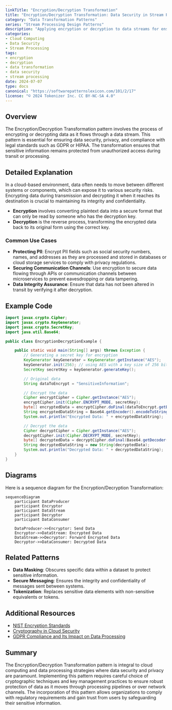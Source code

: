 ```yaml
---
linkTitle: "Encryption/Decryption Transformation"
title: "Encryption/Decryption Transformation: Data Security in Stream Processing"
category: "Data Transformation Patterns"
series: "Stream Processing Design Patterns"
description: "Applying encryption or decryption to data streams for ensuring security and compliance with legal requirements. This pattern ensures that sensitive information is protected while being processed or transmitted."
categories:
- Cloud Computing
- Data Security
- Stream Processing
tags:
- encryption
- decryption
- data transformation
- data security
- stream processing
date: 2024-07-07
type: docs
canonical: "https://softwarepatternslexicon.com/101/2/17"
license: "© 2024 Tokenizer Inc. CC BY-NC-SA 4.0"
---
```



## Overview

The Encryption/Decryption Transformation pattern involves the process of encrypting or decrypting data as it flows through a data stream. This pattern is essential for ensuring data security, privacy, and compliance with legal standards such as GDPR or HIPAA. The transformation ensures that sensitive information remains protected from unauthorized access during transit or processing.

## Detailed Explanation

In a cloud-based environment, data often needs to move between different systems or components, which can expose it to various security risks. Encrypting data during transmission and decrypting it when it reaches its destination is crucial to maintaining its integrity and confidentiality.

- **Encryption** involves converting plaintext data into a secure format that can only be read by someone who has the decryption key.
- **Decryption** is the reverse process, transforming the encrypted data back to its original form using the correct key.

### Common Use Cases

- **Protecting PII**: Encrypt PII fields such as social security numbers, names, and addresses as they are processed and stored in databases or cloud storage services to comply with privacy regulations.
- **Securing Communication Channels**: Use encryption to secure data flowing through APIs or communication channels between microservices to prevent eavesdropping or data tampering.
- **Data Integrity Assurance**: Ensure that data has not been altered in transit by verifying it after decryption.

## Example Code

```java
import javax.crypto.Cipher;
import javax.crypto.KeyGenerator;
import javax.crypto.SecretKey;
import java.util.Base64;

public class EncryptionDecryptionExample {

    public static void main(String[] args) throws Exception {
        // Generating a secret key for encryption
        KeyGenerator keyGenerator = KeyGenerator.getInstance("AES");
        keyGenerator.init(256); // using AES with a key size of 256 bits
        SecretKey secretKey = keyGenerator.generateKey();

        // Original data
        String dataToEncrypt = "SensitiveInformation";

        // Encrypt the data
        Cipher encryptCipher = Cipher.getInstance("AES");
        encryptCipher.init(Cipher.ENCRYPT_MODE, secretKey);
        byte[] encryptedData = encryptCipher.doFinal(dataToEncrypt.getBytes());
        String encryptedDataString = Base64.getEncoder().encodeToString(encryptedData);
        System.out.println("Encrypted Data: " + encryptedDataString);

        // Decrypt the data
        Cipher decryptCipher = Cipher.getInstance("AES");
        decryptCipher.init(Cipher.DECRYPT_MODE, secretKey);
        byte[] decryptedData = decryptCipher.doFinal(Base64.getDecoder().decode(encryptedDataString));
        String decryptedDataString = new String(decryptedData);
        System.out.println("Decrypted Data: " + decryptedDataString);
    }
}
```

## Diagrams

Here is a sequence diagram for the Encryption/Decryption Transformation:

```mermaid
sequenceDiagram
    participant DataProducer
    participant Encryptor
    participant DataStream
    participant Decryptor
    participant DataConsumer

    DataProducer->>Encryptor: Send Data
    Encryptor->>DataStream: Encrypted Data
    DataStream->>Decryptor: Forward Encrypted Data
    Decryptor->>DataConsumer: Decrypted Data
```

## Related Patterns

- **Data Masking**: Obscures specific data within a dataset to protect sensitive information.
- **Secure Messaging**: Ensures the integrity and confidentiality of messages sent between systems.
- **Tokenization**: Replaces sensitive data elements with non-sensitive equivalents or tokens.

## Additional Resources

- [NIST Encryption Standards](https://www.nist.gov/itl/encryption)
- [Cryptography in Cloud Security](https://aws.amazon.com/cloud-security/crypto/)
- [GDPR Compliance and Its Impact on Data Processing](https://gdpr-info.eu/)

## Summary

The Encryption/Decryption Transformation pattern is integral to cloud computing and data processing strategies where data security and privacy are paramount. Implementing this pattern requires careful choice of cryptographic techniques and key management practices to ensure robust protection of data as it moves through processing pipelines or over network channels. The incorporation of this pattern allows organizations to comply with regulatory requirements and gain trust from users by safeguarding their sensitive information.
